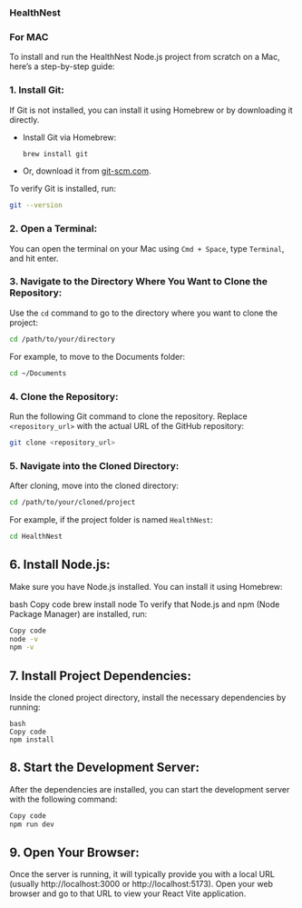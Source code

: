 ### HealthNest

### For MAC


To install and run the HealthNest Node.js project from scratch on a Mac, here’s a step-by-step guide:

### 1. **Install Git:**

If Git is not installed, you can install it using Homebrew or by downloading it directly.

- Install Git via Homebrew:

   ```bash
   brew install git
   ```

- Or, download it from [git-scm.com](https://git-scm.com/).

To verify Git is installed, run:

```bash
git --version
```

### 2. **Open a Terminal:**

You can open the terminal on your Mac using `Cmd + Space`, type `Terminal`, and hit enter.

### 3. **Navigate to the Directory Where You Want to Clone the Repository:**

Use the `cd` command to go to the directory where you want to clone the project:

```bash
cd /path/to/your/directory
```

For example, to move to the Documents folder:

```bash
cd ~/Documents
```

### 4. **Clone the Repository:**

Run the following Git command to clone the repository. Replace `<repository_url>` with the actual URL of the GitHub repository:

```bash
git clone <repository_url>
```

### 5. **Navigate into the Cloned Directory:**

After cloning, move into the cloned directory:

```bash
cd /path/to/your/cloned/project
```

For example, if the project folder is named `HealthNest`:

```bash
cd HealthNest
```
## 6. Install Node.js:
Make sure you have Node.js installed. You can install it using Homebrew:

bash
Copy code
brew install node
To verify that Node.js and npm (Node Package Manager) are installed, run:

```bash
Copy code
node -v
npm -v

```
## 7. Install Project Dependencies:
Inside the cloned project directory, install the necessary dependencies by running:

```
bash
Copy code
npm install
```

## 8. Start the Development Server:
After the dependencies are installed, you can start the development server with the following command:

```bash
Copy code
npm run dev
```
## 9. Open Your Browser:
Once the server is running, it will typically provide you with a local URL (usually http://localhost:3000 or http://localhost:5173). Open your web browser and go to that URL to view your React Vite application.
